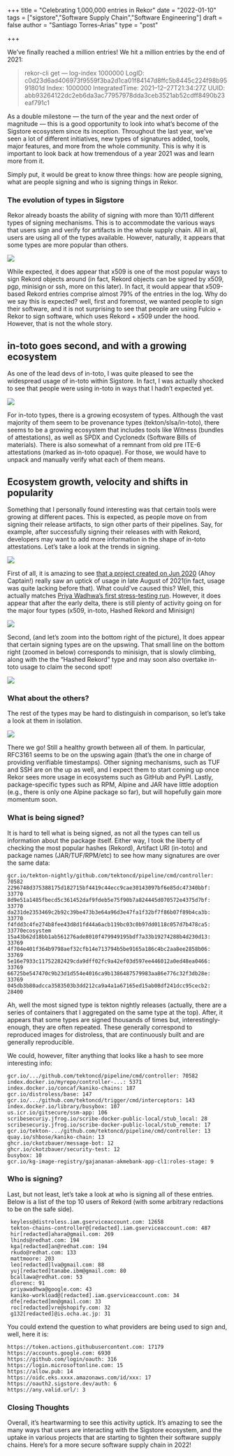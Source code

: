 +++
title = "Celebrating 1,000,000 entries in Rekor"
date = "2022-01-10"
tags = ["sigstore","Software Supply Chain","Software Engineering"]
draft = false
author = "Santiago Torres-Arias"
type = "post"

+++

We’ve finally reached a million entries! We hit a million entries by the end of 2021:

> rekor-cli get — log-index 1000000
> LogID: c0d23d6ad406973f9559f3ba2d1ca01f84147d8ffc5b8445c224f98b9591801d
> Index: 1000000
> IntegratedTime: 2021–12–27T21:34:27Z
> UUID: abb93264122dc2eb6da3ac77957978dda3ceb3521ab52cdff8490b23eaf791c1

As a double milestone — the turn of the year and the next order of magnitude — this is a good opportunity to look into what’s become of the Sigstore ecosystem since its inception. Throughout the last year, we’ve seen a lot of different initiatives, new types of signatures added, tools, major features, and more from the whole community. This is why it is important to look back at how tremendous of a year 2021 was and learn more from it.

Simply put, it would be great to know three things: how are people signing, what are people signing and who is signing things in Rekor.

### The evolution of types in Sigstore

Rekor already boasts the ability of signing with more than 10/11 different types of signing mechanisms. This is to accommodate the various ways that users sign and verify for artifacts in the whole supply chain. All in all, users are using all of the types available. However, naturally, it appears that some types are more popular than others.

![](/images/evol.png)

While expected, it does appear that x509 is one of the most popular ways to sign Rekord objects around (in fact, Rekord objects can be signed by x509, pgp, minisign or ssh, more on this later). In fact, it would appear that x509-based Rekord entries comprise almost 79% of the entries in the log. Why do we say this is expected? well, first and foremost, we wanted people to sign their software, and it is not surprising to see that people are using Fulcio + Rekor to sign software, which uses Rekord + x509 under the hood. However, that is not the whole story.

## in-toto goes second, and with a growing ecosystem

As one of the lead devs of in-toto, I was quite pleased to see the widespread usage of in-toto within Sigstore. In fact, I was actually shocked to see that people were using in-toto in ways that I hadn’t expected yet.

![](/images/evol2.png)

For in-toto types, there is a growing ecosystem of types. Although the vast majority of them seem to be provenance types (tekton/slsa/in-toto), there seems to be a growing ecosystem that includes tools like Witness (bundles of attestations), as well as SPDX and Cyclonedx (Software Bills of materials). There is also somewhat of a remnant from old pre ITE-6 attestations (marked as in-toto opaque). For those, we would have to unpack and manually verify what each of them means.

## Ecosystem growth, velocity and shifts in popularity

Something that I personally found interesting was that certain tools were growing at different paces. This is expected, as people move on from signing their release artifacts, to sign other parts of their pipelines. Say, for example, after successfully signing their releases with with Rekord, developers may want to add more information in the shape of in-toto attestations. Let’s take a look at the trends in signing.

![](/images/evol3.png)

First of all, it is amazing to see [that a project created on Jun 2020](https://github.com/sigstore/rekor/commit/e678f70e84ab642d9f27c8e60a9f2d4630d4a86c) (Ahoy Captain!) really saw an uptick of usage in late August of 2021(in fact, usage was quite lacking before that). What could’ve caused this? Well, this actually matches [Priya Wadhwa’s first stress-testing run](https://github.com/sigstore/rekor/issues/519). However, it does appear that after the early delta, there is still plenty of activity going on for the major four types (x509, in-toto, Hashed Rekord and Minisign)

![](/images/evol4.png)

Second, (and let’s zoom into the bottom right of the picture), It does appear that certain signing types are on the upswing. That small line on the bottom right (zoomed in below) corresponds to minisign, that is slowly climbing, along with the the “Hashed Rekord” type and may soon also overtake in-toto usage to claim the second spot!

![](/images/evol5.png)

### What about the others?

The rest of the types may be hard to distinguish in comparison, so let’s take a look at them in isolation.

![](/images/evol6.png)

There we go! Still a healthy growth between all of them. In particular, RFC3161 seems to be on the upswing again (that’s the one in charge of providing verifiable timestamps). Other signing mechanisms, such as TUF and SSH are on the up as well, and I expect them to start coming up once Rekor sees more usage in ecosystems such as GitHub and PyPI. Lastly, package-specific types such as RPM, Alpine and JAR have little adoption (e.g., there is only one Alpine package so far), but will hopefully gain more momentum soon.

### What is being signed?

It is hard to tell what is being signed, as not all the types can tell us information about the package itself. Either way, I took the liberty of checking the most popular hashes (Rekord), Artifact URI (in-toto) and package names (JAR/TUF/RPM/etc) to see how many signatures are over the same data:

```
gcr.io/tekton-nightly/github.com/tektoncd/pipeline/cmd/controller: 70582
2296748d375388175d182715bf4419c44ecc9cae30143097bf6e85dc47340bbf:  33770
8d9e51a1485fbecd5c361452daf9fdeb5e75f90b7a824445d070572e4375d7bf:  33770
da231de2353469c2b92c39be473b3e64a96d3e47fa1f32bf7f86b07f89b4ca3b:  33770
f4fdd3c4fe274b8fee43d8d1fd44a6acb119bc03c0b97dd0118c057d7b478ca5:  33770ecosystem
15a43b62d18bb1ab561276ade8010f479949195bdf7a33b19274288b4d230d13:  33769
4f704e401f364b9798aef32cfb14e713794b5be9165a186c4bc2aa8ee2858b06:  33769
5e16e7933c11752282429cda9dff02fc9a42ef03d597ee446012a0ed48ea0466:  33769
66725be547470c9b23d1d554e4016ca9b1386487579983aa86e776c32f3db28e:  33769
045db3b80adcca3583503b3dd212ca9a4a1a67165ed15ab08df241dcc95cecb2:  28400
```

Ah, well the most signed type is tekton nightly releases (actually, there are a series of containers that I aggregated on the same type at the top). After, it appears that some types are signed thousands of times but, interestingly-enough, they are often repeated. These generally correspond to reproduced images for distroless, that are continuously built and are generally reproducible.

We could, however, filter anything that looks like a hash to see more interesting info:

```
gcr.io/.../github.com/tektoncd/pipeline/cmd/controller: 70582
index.docker.io/myrepo/controller-...: 5371
index.docker.io/concaf/kaniko-chains: 187
gcr.io/distroless/base: 147
gcr.io/.../github.com/tektoncd/trigger/cmd/interceptors: 143
index.docker.io/library/busybox: 107
us.icr.io/gitsecure/ssm-app: 106
scribesecuriy.jfrog.io/scribe-docker-public-local/stub_local: 28
scribesecuriy.jfrog.io/scribe-docker-public-local/stub_remote: 17
gcr.io/tekton-.../github.com/tektoncd/pipeline/cmd/controller: 13
quay.io/shbose/kaniko-chain: 13
ghcr.io/ckotzbauer/message-bot: 12
ghcr.io/ckotzbauer/security-test: 12
busybox: 10
gcr.io/kg-image-registry/gajananan-akmebank-app-cl1:roles-stage: 9
```

### Who is signing?

Last, but not least, let’s take a look at who is signing all of these entries. Below is a list of the top 10 users of Rekord (with some arbitrary redactions to be on the safe side).

```
 keyless@distroless.iam.gserviceaccount.com: 12658
 tekton-chains-controller@[redacted].iam.gserviceaccount.com: 487
 hir[redacted]ahara@gmail.com: 269
 lhinds@redhat.com: 194
 kga[redacted]an@redhat.com: 194
 rkudo@redhat.com: 133
 mattmoore: 203
 leo[redacted]lva@gmail.com: 88
 yuj[redacted]tanabe.ibm@gmail.com: 80
 bcallawa@redhat.com: 53
 dlorenc: 91
 priyawadhwa@google.com: 43
 kaniko-workload@[redacted].iam.gserviceaccount.com: 34
 dfe[redacted]mn@gmail.com: 33
 roc[redacted]vre@shopify.com: 32
 g132[redacted]@is.ocha.ac.jp: 31
```

You could extend the question to what providers are being used to sign and, well, here it is:

```
https://token.actions.githubusercontent.com: 17179
https://accounts.google.com: 6930
https://github.com/login/oauth: 316
https://login.microsoftonline.com: 15
https://allow.pub: 14
https://oidc.eks.xxxx.amazonaws.com/id/xxx: 17
https://oauth2.sigstore.dev/auth: 6
https://any.valid.url/: 3
```

### Closing Thoughts

Overall, it’s heartwarming to see this activity uptick. It’s amazing to see the many ways that users are interacting with the Sigstore ecosystem, and the uptake in various projects that are starting to tighten their software supply chains. Here’s for a more secure software supply chain in 2022!